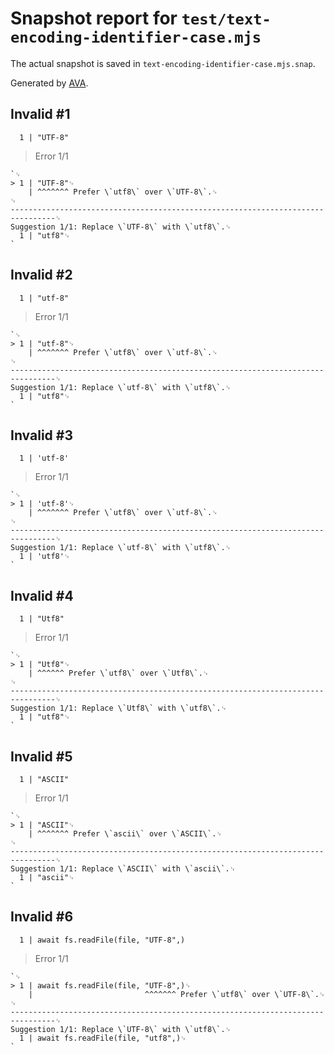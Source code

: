 # Snapshot report for `test/text-encoding-identifier-case.mjs`

The actual snapshot is saved in `text-encoding-identifier-case.mjs.snap`.

Generated by [AVA](https://avajs.dev).

## Invalid #1
      1 | "UTF-8"

> Error 1/1

    `␊
    > 1 | "UTF-8"␊
        | ^^^^^^^ Prefer \`utf8\` over \`UTF-8\`.␊
    ␊
    --------------------------------------------------------------------------------␊
    Suggestion 1/1: Replace \`UTF-8\` with \`utf8\`.␊
      1 | "utf8"␊
    `

## Invalid #2
      1 | "utf-8"

> Error 1/1

    `␊
    > 1 | "utf-8"␊
        | ^^^^^^^ Prefer \`utf8\` over \`utf-8\`.␊
    ␊
    --------------------------------------------------------------------------------␊
    Suggestion 1/1: Replace \`utf-8\` with \`utf8\`.␊
      1 | "utf8"␊
    `

## Invalid #3
      1 | 'utf-8'

> Error 1/1

    `␊
    > 1 | 'utf-8'␊
        | ^^^^^^^ Prefer \`utf8\` over \`utf-8\`.␊
    ␊
    --------------------------------------------------------------------------------␊
    Suggestion 1/1: Replace \`utf-8\` with \`utf8\`.␊
      1 | 'utf8'␊
    `

## Invalid #4
      1 | "Utf8"

> Error 1/1

    `␊
    > 1 | "Utf8"␊
        | ^^^^^^ Prefer \`utf8\` over \`Utf8\`.␊
    ␊
    --------------------------------------------------------------------------------␊
    Suggestion 1/1: Replace \`Utf8\` with \`utf8\`.␊
      1 | "utf8"␊
    `

## Invalid #5
      1 | "ASCII"

> Error 1/1

    `␊
    > 1 | "ASCII"␊
        | ^^^^^^^ Prefer \`ascii\` over \`ASCII\`.␊
    ␊
    --------------------------------------------------------------------------------␊
    Suggestion 1/1: Replace \`ASCII\` with \`ascii\`.␊
      1 | "ascii"␊
    `

## Invalid #6
      1 | await fs.readFile(file, "UTF-8",)

> Error 1/1

    `␊
    > 1 | await fs.readFile(file, "UTF-8",)␊
        |                         ^^^^^^^ Prefer \`utf8\` over \`UTF-8\`.␊
    ␊
    --------------------------------------------------------------------------------␊
    Suggestion 1/1: Replace \`UTF-8\` with \`utf8\`.␊
      1 | await fs.readFile(file, "utf8",)␊
    `
